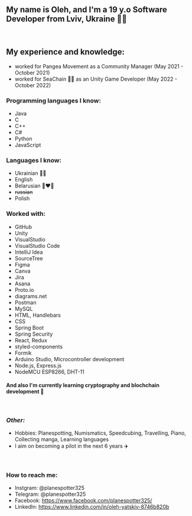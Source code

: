 ## My name is Oleh, and I'm a 19 y.o Software Developer from Lviv, Ukraine 💙💛
<br/>

 ## My experience and knowledge: 
 * worked for Pangea Movement as a Community Manager (May 2021 - October 2021)
 * worked for SeaChain 🐳🔗 as an Unity Game Developer (May 2022 - October 2022)
### Programming languages I know: 
  * Java
  * C
  * C++
  * C#
  * Python
  * JavaScript
### Languages I know:
  * Ukrainian 💙💛
  * English
  * Belarusian 🤍❤️🤍
  * ~~russian~~
  * Polish
### Worked with: 
  * GitHub
  * Unity
  * VisualStudio
  * VisualStudio Code
  * IntelliJ Idea
  * SourceTree 
  * Figma
  * Canva
  * Jira
  * Asana
  * Proto.io
  * diagrams.net
  * Postman
  * MySQL
  * HTML, Handlebars
  * CSS
  * Spring Boot
  * Spring Security
  * React, Redux
  * styled-components
  * Formik
  * Arduino Studio, Microcontroller development
  * Node.js, Express.js
  * NodeMCU ESP8266, DHT-11
#### And also I'm currently learning cryptography and blochchain development 🔗
<br/>

### *Other:*
- Hobbies: Planespotting, Numismatics, Speedcubing, Travelling, Piano, Collecting manga, Learning languages
- I aim on becoming a pilot in the next 6 years ✈️
<br/>

### **How to reach me:**
- Instgram: @planespotter325
- Telegram: @planespotter325
- Facebook: https://www.facebook.com/planespotter325/
- LinkedIn: https://www.linkedin.com/in/oleh-yatskiv-8746b820b
